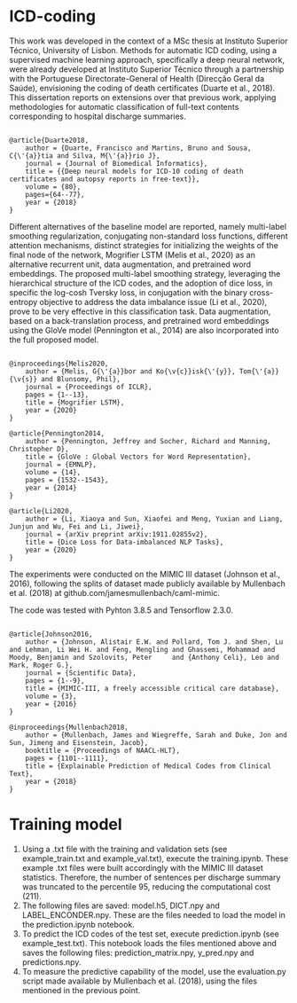# ICD-coding

This work was developed in the context of a MSc thesis at Instituto Superior Técnico, University of Lisbon. Methods for automatic ICD coding, using a supervised machine learning approach, specifically a deep neural network, were already developed at Instituto Superior Técnico through a partnership with the Portuguese Directorate-General of Health (Direcção Geral da Saúde), envisioning the coding of death certificates (Duarte et al., 2018). This dissertation reports on extensions over that previous work, applying methodologies for automatic classification of full-text contents corresponding to hospital discharge summaries.

<pre><code>
@article{Duarte2018,
    author = {Duarte, Francisco and Martins, Bruno and Sousa, C{\'{a}}tia and Silva, M{\'{a}}rio J},
    journal = {Journal of Biomedical Informatics},
    title = {{Deep neural models for ICD-10 coding of death certificates and autopsy reports in free-text}},
    volume = {80},
    pages={64--77},
    year = {2018}
}
</code></pre>

Different alternatives of the baseline model are reported, namely multi-label smoothing regularization, conjugating non-standard loss functions, different attention mechanisms, distinct strategies for initializing the weights of the final node of the network, Mogrifier LSTM (Melis et al., 2020) as an alternative recurrent unit, data augmentation, and pretrained word embeddings. The proposed multi-label smoothing strategy, leveraging the hierarchical structure of the ICD codes, and the adoption of dice loss, in specific the log-cosh Tversky loss, in conjugation with the binary cross-entropy objective to address the data imbalance issue (Li et al., 2020), prove to be very effective in this classification task. Data augmentation, based on a back-translation process, and pretrained word embeddings using the GloVe model (Pennington et al., 2014) are also incorporated into the full proposed model. 

<pre><code>
@inproceedings{Melis2020,
    author = {Melis, G{\'{a}}bor and Ko{\v{c}}isk{\'{y}}, Tom{\'{a}}{\v{s}} and Blunsomy, Phil},
    journal = {Proceedings of ICLR},
    pages = {1--13},
    title = {Mogrifier LSTM},
    year = {2020}
}

@article{Pennington2014,
    author = {Pennington, Jeffrey and Socher, Richard and Manning, Christopher D},
    title = {GloVe : Global Vectors for Word Representation},
    journal = {EMNLP},
    volume = {14},
    pages = {1532--1543},
    year = {2014}
}

@article{Li2020,
    author = {Li, Xiaoya and Sun, Xiaofei and Meng, Yuxian and Liang, Junjun and Wu, Fei and Li, Jiwei},
    journal = {arXiv preprint arXiv:1911.02855v2},
    title = {Dice Loss for Data-imbalanced NLP Tasks},
    year = {2020}
}
</code></pre>

The experiments were conducted on the MIMIC III dataset (Johnson et al., 2016), following the splits of dataset made publicly available by Mullenbach et al. (2018) at github.com/jamesmullenbach/caml-mimic.

The code was tested with Pyhton 3.8.5 and Tensorflow 2.3.0.

<pre><code>
@article{Johnson2016,
    author = {Johnson, Alistair E.W. and Pollard, Tom J. and Shen, Lu and Lehman, Li Wei H. and Feng, Mengling and Ghassemi, Mohammad and Moody, Benjamin and Szolovits, Peter     and {Anthony Celi}, Leo and Mark, Roger G.},
    journal = {Scientific Data},
    pages = {1--9},
    title = {MIMIC-III, a freely accessible critical care database},
    volume = {3},
    year = {2016}
}

@inproceedings{Mullenbach2018,
    author = {Mullenbach, James and Wiegreffe, Sarah and Duke, Jon and Sun, Jimeng and Eisenstein, Jacob},
    booktitle = {Proceedings of NAACL-HLT},
    pages = {1101--1111},
    title = {Explainable Prediction of Medical Codes from Clinical Text},
    year = {2018}
}
</code></pre>

# Training model

<ol>
<li>Using a .txt file with the training and validation sets (see example_train.txt and example_val.txt), execute the training.ipynb. These example .txt files were built accordingly with the MIMIC III dataset statistics. Therefore, the number of sentences per discharge summary was truncated to the percentile 95, reducing the computational cost (211).</li>
<li>The following files are saved: model.h5, DICT.npy and LABEL_ENCONDER.npy. These are the files needed to load the model in the prediction.ipynb notebook.</li>
<li>To predict the ICD codes of the test set, execute prediction.ipynb (see example_test.txt). This notebook loads the files mentioned above and saves the following files: prediction_matrix.npy, y_pred.npy and predictions.npy.</li>
<li>To measure the predictive capability of the model, use the evaluation.py script made available by Mullenbach et al. (2018), using the files mentioned in the previous point. </li>
</ol>
